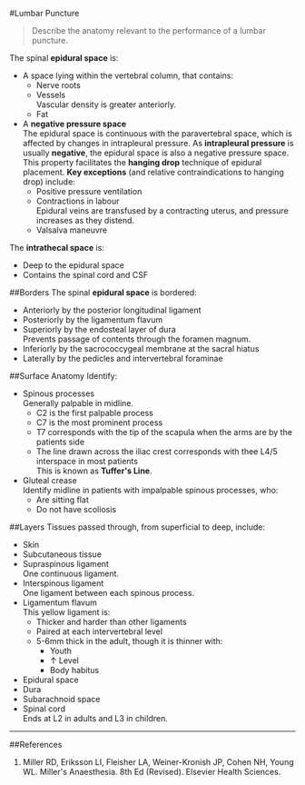 #Lumbar Puncture
> Describe the anatomy relevant to the performance of a lumbar puncture.

The spinal **epidural space** is:
* A space lying within the vertebral column, that contains:
	* Nerve roots
	* Vessels  
	Vascular density is greater anteriorly.
	* Fat
* A **negative pressure space**  
The epidural space is continuous with the paravertebral space, which is affected by changes in intrapleural pressure. As **intrapleural pressure** is usually **negative**, the epidural space is also a negative pressure space. This property facilitates the **hanging drop** technique of epidural placement. **Key exceptions** (and relative contraindications to hanging drop) include:
	* Positive pressure ventilation
	* Contractions in labour  
	Epidural veins are transfused by a contracting uterus, and pressure increases as they distend.
	* Valsalva maneuvre


The **intrathecal space** is:
* Deep to the epidural space  
* Contains the spinal cord and CSF

##Borders
The spinal **epidural space** is bordered:
* Anteriorly by the posterior longitudinal ligament
* Posteriorly by the ligamentum flavum
* Superiorly by the endosteal layer of dura  
Prevents passage of contents through the foramen magnum.
* Inferiorly by the sacrococcygeal membrane at the sacral hiatus
* Laterally by the pedicles and intervertebral foraminae



##Surface Anatomy
Identify:
* Spinous processes  
Generally palpable in midline.
	* C2 is the first palpable process
	* C7 is the most prominent process
	* T7 corresponds with the tip of the scapula when the arms are by the patients side
	* The line drawn across the iliac crest corresponds with thee L4/5 interspace in most patients  
	This is known as **Tuffer's Line**.
* Gluteal crease  
Identify midline in patients with impalpable spinous processes, who:
	* Are sitting flat
	* Do not have scoliosis


##Layers
Tissues passed through, from superficial to deep, include:
* Skin
* Subcutaneous tissue
* Supraspinous ligament  
One continuous ligament.
* Interspinous ligament  
One ligament between each spinous process.
* Ligamentum flavum  
This yellow ligament is:
	* Thicker and harder than other ligaments
	* Paired at each intervertebral level
	* 5-6mm thick in the adult, though it is thinner with:
		* Youth
		* ↑ Level
		* Body habitus
* Epidural space
* Dura
* Subarachnoid space
* Spinal cord  
Ends at L2 in adults and L3 in children.


---

##References

1. Miller RD, Eriksson LI, Fleisher LA, Weiner-Kronish JP, Cohen NH, Young WL. Miller's Anaesthesia. 8th Ed (Revised). Elsevier Health Sciences.